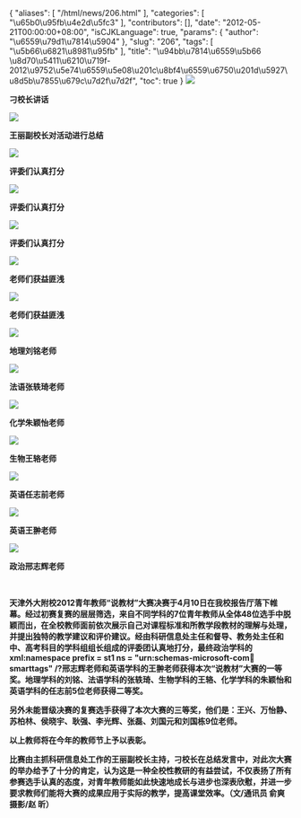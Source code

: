 {
    "aliases": [
        "/html/news/206.html"
    ],
    "categories": [
        "\u65b0\u95fb\u4e2d\u5fc3"
    ],
    "contributors": [],
    "date": "2012-05-21T00:00:00+08:00",
    "isCJKLanguage": true,
    "params": {
        "author": "\u6559\u79d1\u7814\u5904"
    },
    "slug": "206",
    "tags": [
        "\u5b66\u6821\u8981\u95fb"
    ],
    "title": "\u94bb\u7814\u6559\u5b66 \u8d70\u5411\u6210\u719f-2012\u9752\u5e74\u6559\u5e08\u201c\u8bf4\u6559\u6750\u201d\u5927\u8d5b\u7855\u679c\u7d2f\u7d2f",
    "toc": true
}
**![](https://cdn.tfls.online/mirror/full/1a0823727900345392e59a7c90701897a2f9e6f2.jpg)**

**刁校长讲话**

**![](https://cdn.tfls.online/mirror/full/5cf1b618cc147567beeb612d5b4cad94855721f7.jpg)**

**王丽副校长对活动进行总结**

**![](https://cdn.tfls.online/mirror/full/15a47643707640aa653ed035d9685299bf97812d.jpg)**

**评委们认真打分**

**![](https://cdn.tfls.online/mirror/full/af5b36ff28d0a3872499f89ae99bef9e1c0a0275.jpg)**

**评委们认真打分**

**![](https://cdn.tfls.online/mirror/full/70cac4c5e84aba9cc5e6023f58bceddb11879e00.jpg)**

**评委们认真打分**

**![](https://cdn.tfls.online/mirror/full/d8e0e496f764776564ce870806659f143867c605.jpg)**

**老师们获益匪浅**

**![](https://cdn.tfls.online/mirror/full/6d55355d0358cacf2c16955bdfc2de8abdbd2958.jpg)**

**老师们获益匪浅**

**![](https://cdn.tfls.online/mirror/full/d45e9fe034d3bd21cf90155b3b4b9237f762db81.jpg)**

**地理刘铭老师**

**![](https://cdn.tfls.online/mirror/full/911d20febb9498bd0db9c2600d2ed3cfd190606c.jpg)**

**法语张轶琦老师**

**![](https://cdn.tfls.online/mirror/full/e665f3dc64760a72cf8974ccb984be37565e30d2.jpg)**

**化学朱颖怡老师**

**![](https://cdn.tfls.online/mirror/full/42eb19c0c2e72b5141056d9e64421a4dc205b20c.jpg)**

**生物王辂老师**

**![](https://cdn.tfls.online/mirror/full/ae56bded9c39613638d5f46c9da6ebaea9e67985.jpg)**

**英语任志前老师**

**![](https://cdn.tfls.online/mirror/full/9d88402dc87dde71928537865a83fdec734678aa.jpg)**

**英语王翀老师**

**![](https://cdn.tfls.online/mirror/full/144a0dbfca65cf92c03b5eb9f9bffa27750afd59.jpg)**

**政治邢志辉老师**

 

**天津外大附校2012青年教师“说教材”大赛决赛于4月10日在我校报告厅落下帷幕。经过初赛复赛的层层筛选，来自不同学科的7位青年教师从全体48位选手中脱颖而出，在全校教师面前依次展示自己对课程标准和所教学段教材的理解与处理，并提出独特的教学建议和评价建议。经由科研信息处主任和督导、教务处主任和中、高考科目的学科组组长组成的评委团认真地打分，最终政治学科的xml:namespace prefix = st1 ns = "urn:schemas-microsoft-com:office:smarttags" /?邢志辉老师和英语学科的王翀老师获得本次“说教材”大赛的一等奖。地理学科的刘铭、法语学科的张轶琦、生物学科的王辂、化学学科的朱颖怡和英语学科的任志前5位老师获得二等奖。**

**另外未能晋级决赛的复赛选手获得了本次大赛的三等奖，他们是：王兴、万怡静、苏柏林、侯晓宇、耿强、李光辉、张磊、刘国元和刘国栋9位老师。**

**以上教师将在今年的教师节上予以表彰。**

**比赛由主抓科研信息处工作的王丽副校长主持，刁校长在总结发言中，对此次大赛的举办给予了十分的肯定，认为这是一种全校性教研的有益尝试，不仅表扬了所有参赛选手认真的态度，对青年教师能如此快速地成长与进步也深表欣慰，并进一步要求教师们能将大赛的成果应用于实际的教学，提高课堂效率。（文/通讯员 俞爽 摄影/赵 昕）**

